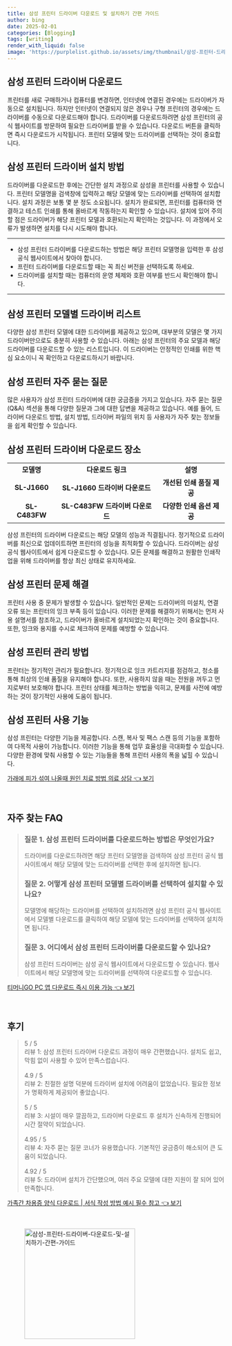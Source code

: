 ```yaml
---
title: 삼성 프린터 드라이버 다운로드 및 설치하기 간편 가이드
author: bing
date: 2025-02-01
categories: [Blogging]
tags: [writing]
render_with_liquid: false
image: 'https://purplelist.github.io/assets/img/thumbnail/삼성-프린터-드라이버-다운로드-및-설치하기-간편-가이드.webp'
---
```



<h2 id='삼성_프린터_드라이버_다운로드'>삼성 프린터 드라이버 다운로드</h2>

<p>프린터를 새로 구매하거나 컴퓨터를 변경하면, 인터넷에 연결된 경우에는 드라이버가 자동으로 설치됩니다. 하지만 인터넷이 연결되지 않은 경우나 구형 프린터의 경우에는 드라이버를 수동으로 다운로드해야 합니다. 드라이버를 다운로드하려면 삼성 프린터의 공식 웹사이트를 방문하여 필요한 드라이버를 받을 수 있습니다. 다운로드 버튼을 클릭하면 즉시 다운로드가 시작됩니다. 프린터 모델에 맞는 드라이버를 선택하는 것이 중요합니다.</p>

<h2 id='삼성_프린터_드라이버_설치방법'>삼성 프린터 드라이버 설치 방법</h2>

<p>드라이버를 다운로드한 후에는 간단한 설치 과정으로 삼성을 프린터를 사용할 수 있습니다. 프린터 모델명을 검색창에 입력하고 해당 모델에 맞는 드라이버를 선택하여 설치합니다. 설치 과정은 보통 몇 분 정도 소요됩니다. 설치가 완료되면, 프린터를 컴퓨터와 연결하고 테스트 인쇄를 통해 올바르게 작동하는지 확인할 수 있습니다. 설치에 있어 주의할 점은 드라이버가 해당 프린터 모델과 호환되는지 확인하는 것입니다. 이 과정에서 오류가 발생하면 설치를 다시 시도해야 합니다.</p>

<hr />

<ul>
    <li>삼성 프린터 드라이버를 다운로드하는 방법은 해당 프린터 모델명을 입력한 후 삼성 공식 웹사이트에서 찾아야 합니다.</li>
    <li>프린터 드라이버를 다운로드할 때는 꼭 최신 버전을 선택하도록 하세요.</li>
    <li>드라이버를 설치할 때는 컴퓨터의 운영 체제와 호환 여부를 반드시 확인해야 합니다.</li>
</ul>

<hr />

<h2 id='삼성_프린터_모델별_드라이버_리스트'>삼성 프린터 모델별 드라이버 리스트</h2>

<p>다양한 삼성 프린터 모델에 대한 드라이버를 제공하고 있으며, 대부분의 모델은 몇 가지 드라이버만으로도 충분히 사용할 수 있습니다. 아래는 삼성 프린터의 주요 모델과 해당 드라이버를 다운로드할 수 있는 리스트입니다. 이 드라이버는 안정적인 인쇄를 위한 핵심 요소이니 꼭 확인하고 다운로드하시기 바랍니다.</p>

<h2 id='삼성_프린터_자주_묻는_질문'>삼성 프린터 자주 묻는 질문</h2>

<p>많은 사용자가 삼성 프린터 드라이버에 대한 궁금증을 가지고 있습니다. 자주 묻는 질문(Q&A) 섹션을 통해 다양한 질문과 그에 대한 답변을 제공하고 있습니다. 예를 들어, 드라이버 다운로드 방법, 설치 방법, 드라이버 파일의 위치 등 사용자가 자주 찾는 정보들을 쉽게 확인할 수 있습니다.</p>

<h2 id='삼성_프린터_드라이버_다운로드_장소'>삼성 프린터 드라이버 다운로드 장소</h2>

<table>
    <tr>
        <td style="text-align: center; height: 17px;"><b>모델명</b></td>
        <td style="text-align: center; height: 17px;"><b>다운로드 링크</b></td>
        <td style="text-align: center; height: 17px;"><b>설명</b></td>
    </tr>
    <tr>
        <td style="text-align: center; height: 17px;"><b>SL-J1660</b></td>
        <td style="text-align: center; height: 17px;"><b>SL-J1660 드라이버 다운로드</b></td>
        <td style="text-align: center; height: 17px;"><b>개선된 인쇄 품질 제공</b></td>
    </tr>
    <tr>
        <td style="text-align: center; height: 17px;"><b>SL-C483FW</b></td>
        <td style="text-align: center; height: 17px;"><b>SL-C483FW 드라이버 다운로드</b></td>
        <td style="text-align: center; height: 17px;"><b>다양한 인쇄 옵션 제공</b></td>
    </tr>
</table>

<p>삼성 프린터의 드라이버 다운로드는 해당 모델의 성능과 직결됩니다. 정기적으로 드라이버를 최신으로 업데이트하면 프린터의 성능을 최적화할 수 있습니다. 드라이버는 삼성 공식 웹사이트에서 쉽게 다운로드할 수 있습니다. 모든 문제를 해결하고 원활한 인쇄작업을 위해 드라이버를 항상 최신 상태로 유지하세요.</p>

<h2 id='삼성_프린터_문제해결'>삼성 프린터 문제 해결</h2>

<p>프린터 사용 중 문제가 발생할 수 있습니다. 일반적인 문제는 드라이버의 미설치, 연결 오류 또는 프린터의 잉크 부족 등이 있습니다. 이러한 문제를 해결하기 위해서는 먼저 사용 설명서를 참조하고, 드라이버가 올바르게 설치되었는지 확인하는 것이 중요합니다. 또한, 잉크와 용지를 수시로 체크하여 문제를 예방할 수 있습니다.</p>

<h2 id='삼성_프린터_관리_방법'>삼성 프린터 관리 방법</h2>

<p>프린터는 정기적인 관리가 필요합니다. 정기적으로 잉크 카트리지를 점검하고, 청소를 통해 최상의 인쇄 품질을 유지해야 합니다. 또한, 사용하지 않을 때는 전원을 꺼두고 먼지로부터 보호해야 합니다. 프린터 상태를 체크하는 방법을 익히고, 문제를 사전에 예방하는 것이 장기적인 사용에 도움이 됩니다.</p>

<h2 id='삼성_프린터_사용_기능'>삼성 프린터 사용 기능</h2>

<p>삼성 프린터는 다양한 기능을 제공합니다. 스캔, 복사 및 팩스 스캔 등의 기능을 포함하여 다목적 사용이 가능합니다. 이러한 기능을 통해 업무 효율성을 극대화할 수 있습니다. 다양한 환경에 맞춰 사용할 수 있는 기능들을 통해 프린터 사용의 폭을 넓힐 수 있습니다.</p>


<p><a class="click-button" title="가래에 피가 섞여 나올때 원인 치료 방법 의료 상담" href="https://purplelist.github.io/posts/%EA%B0%80%EB%9E%98%EC%97%90-%ED%94%BC%EA%B0%80-%EC%84%9E%EC%97%AC-%EB%82%98%EC%98%AC%EB%95%8C-%EC%9B%90%EC%9D%B8-%EC%B9%98%EB%A3%8C-%EB%B0%A9%EB%B2%95-%EC%9D%98%EB%A3%8C-%EC%83%81%EB%8B%B4/" rel="dofollow">가래에 피가 섞여 나올때 원인 치료 방법 의료 상담 👈 보기</a></p><br>
<h2 id='자주_찾는_FAQ'>자주 찾는 FAQ</h2>
<div itemscope="" itemtype="https://schema.org/FAQPage">
<blockquote>
<div itemscope="" itemprop="mainEntity" itemtype="https://schema.org/Question">
<h3 itemprop="name">질문 1. 삼성 프린터 드라이버를 다운로드하는 방법은 무엇인가요?</h3>
<div itemscope="" itemprop="acceptedAnswer" itemtype="https://schema.org/Answer">
<span itemprop="text">
<p>드라이버를 다운로드하려면 해당 프린터 모델명을 검색하여 삼성 프린터 공식 웹사이트에서 해당 모델에 맞는 드라이버를 선택한 후에 설치하면 됩니다.</p>
</span>
</div>
</div>

<div itemscope="" itemprop="mainEntity" itemtype="https://schema.org/Question">
<h3 itemprop="name">질문 2. 어떻게 삼성 프린터 모델별 드라이버를 선택하여 설치할 수 있나요?</h3>
<div itemscope="" itemprop="acceptedAnswer" itemtype="https://schema.org/Answer">
<span itemprop="text">
<p>모델명에 해당하는 드라이버를 선택하여 설치하려면 삼성 프린터 공식 웹사이트에서 모델별 다운로드를 클릭하여 해당 모델에 맞는 드라이버를 선택하여 설치하면 됩니다.</p>
</span>
</div>
</div>

<div itemscope="" itemprop="mainEntity" itemtype="https://schema.org/Question">
<h3 itemprop="name">질문 3. 어디에서 삼성 프린터 드라이버를 다운로드할 수 있나요?</h3>
<div itemscope="" itemprop="acceptedAnswer" itemtype="https://schema.org/Answer">
<span itemprop="text">
<p>삼성 프린터 드라이버는 삼성 공식 웹사이트에서 다운로드할 수 있습니다. 웹사이트에서 해당 모델명에 맞는 드라이버를 선택하여 다운로드할 수 있습니다.</p>
</span>
</div>
</div>
</blockquote>
</div>
<p><a class="click-button" title="티머니GO PC 앱 다운로드 즉시 이용 가능" href="https://purplelist.github.io/posts/%ED%8B%B0%EB%A8%B8%EB%8B%88GO-PC-%EC%95%B1-%EB%8B%A4%EC%9A%B4%EB%A1%9C%EB%93%9C-%EC%A6%89%EC%8B%9C-%EC%9D%B4%EC%9A%A9-%EA%B0%80%EB%8A%A5/" rel="dofollow">티머니GO PC 앱 다운로드 즉시 이용 가능 👈 보기</a></p><br>
<h2 id='후기'>후기</h2>
<div itemscope itemtype="https://schema.org/Product">
  <blockquote>
  <div itemprop="review" itemscope itemtype="https://schema.org/Review">
      <div itemprop="reviewRating" itemscope itemtype="https://schema.org/Rating"> <span itemprop="ratingValue">5</span> / <span itemprop="bestRating">5</span> </div>
      <span itemprop="reviewBody">리뷰 1: 삼성 프린터 드라이버 다운로드 과정이 매우 간편했습니다. 설치도 쉽고, 막힘 없이 사용할 수 있어 만족스럽습니다.</span>
  </div>
  <br>
  <div itemprop="review" itemscope itemtype="https://schema.org/Review">
      <div itemprop="reviewRating" itemscope itemtype="https://schema.org/Rating"> <span itemprop="ratingValue">4.9</span> / <span itemprop="bestRating">5</span> </div>
      <span itemprop="reviewBody">리뷰 2: 친절한 설명 덕분에 드라이버 설치에 어려움이 없었습니다. 필요한 정보가 명확하게 제공되어 좋았습니다.</span>
  </div>
  <br>
  <div itemprop="review" itemscope itemtype="https://schema.org/Review">
      <div itemprop="reviewRating" itemscope itemtype="https://schema.org/Rating"> <span itemprop="ratingValue">5</span> / <span itemprop="bestRating">5</span> </div>
      <span itemprop="reviewBody">리뷰 3: 시설이 매우 깔끔하고, 드라이버 다운로드 후 설치가 신속하게 진행되어 시간 절약이 되었습니다.</span>
  </div>
  <br>
  <div itemprop="review" itemscope itemtype="https://schema.org/Review">
      <div itemprop="reviewRating" itemscope itemtype="https://schema.org/Rating"> <span itemprop="ratingValue">4.95</span> / <span itemprop="bestRating">5</span> </div>
      <span itemprop="reviewBody">리뷰 4: 자주 묻는 질문 코너가 유용했습니다. 기본적인 궁금증이 해소되어 큰 도움이 되었습니다.</span>
  </div>
  <br>
  <div itemprop="review" itemscope itemtype="https://schema.org/Review">
      <div itemprop="reviewRating" itemscope itemtype="https://schema.org/Rating"> <span itemprop="ratingValue">4.92</span> / <span itemprop="bestRating">5</span> </div>
      <span itemprop="reviewBody">리뷰 5: 드라이버 설치가 간단했으며, 여러 주요 모델에 대한 지원이 잘 되어 있어 만족합니다.</span>
  </div>
  </blockquote>
</div>
<p><a class="click-button" title="가족간 차용증 양식 다운로드 | 서식 작성 방법 예시 필수 참고" href="https://purplelist.github.io/posts/%EA%B0%80%EC%A1%B1%EA%B0%84-%EC%B0%A8%EC%9A%A9%EC%A6%9D-%EC%96%91%EC%8B%9D-%EB%8B%A4%EC%9A%B4%EB%A1%9C%EB%93%9C-%EC%84%9C%EC%8B%9D-%EC%9E%91%EC%84%B1-%EB%B0%A9%EB%B2%95-%EC%98%88%EC%8B%9C-%ED%95%84%EC%88%98-%EC%B0%B8%EA%B3%A0/" rel="dofollow">가족간 차용증 양식 다운로드 | 서식 작성 방법 예시 필수 참고 👈 보기</a></p><br>
<figure class="image"><img src="https://purplelist.github.io/assets/img/thumbnail/삼성-프린터-드라이버-다운로드-및-설치하기-간편-가이드.webp" alt="삼성-프린터-드라이버-다운로드-및-설치하기-간편-가이드" width="256" height="256"></figure>